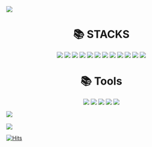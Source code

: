 
<img src="https://capsule-render.vercel.app/api?type=waving&color=auto&height=200&section=header&text=DevDachan&fontSize=90" />


<!--
**DevDachan/DevDachan** is a ✨ _special_ ✨ repository because its `README.md` (this file) appears on your GitHub profile.

Here are some ideas to get you started:

- 🔭 I’m currently working on ...
- 🌱 I’m currently learning ...
- 👯 I’m looking to collaborate on ...
- 🤔 I’m looking for help with ...
- 💬 Ask me about ...
- 📫 How to reach me: ...
- 😄 Pronouns: ...
- ⚡ Fun fact: ...
-->

<div align=center><h1>📚 STACKS</h1></div>

<div align=center>
<img src="https://img.shields.io/badge/C-00599C?style=flat&logo=C&logoColor=white"/>
<img src="https://img.shields.io/badge/C++-00599C?style=flat&logo=Cpp&logoColor=white"/>  
<img src="https://img.shields.io/badge/Python-3776AB?style=flat&logo=Python&logoColor=white"/>  
<img src="https://img.shields.io/badge/java-007396?style=flat&logo=java&logoColor=white"/>
<img src="https://img.shields.io/badge/JavaScrpt-F7DF1E?style=flat&logo=JavaScrpt&logoColor=white"/>
<img src="https://img.shields.io/badge/HTML5-E34F26?style=flat&logo=HTML5&logoColor=white"/>
<img src="https://img.shields.io/badge/Node.js-339933?style=flat&logo=Node.js&logoColor=white"/>
<img src="https://img.shields.io/badge/CSS3-1572B6?style=flat&logo=CSS3&logoColor=white"/>
<img src="https://img.shields.io/badge/MySQL-4479A1?style=flat&logo=MySQL&logoColor=white"/>
<img src="https://img.shields.io/badge/React-61DAFB?style=flat&logo=React&logoColor=black"/>
<img src="https://img.shields.io/badge/express-000000?style=flat&logo=DevExpress&logoColor=white"/>
<img src="https://img.shields.io/badge/Linux-FCC624?style=flat&logo=Linux&logoColor=white"/>  
</div>

<div align=center><h1>📚 Tools</h1></div>
<div align=center>
<img src="https://img.shields.io/badge/Eclipse IDE-F7DF1E?style=flat&logo=EclipseIDE&logoColor=white"/>
<img src="https://img.shields.io/badge/Visual Studio Code-E34F26?style=flat&logo=VisualStudioCode&logoColor=white"/>
<img src="https://img.shields.io/badge/Visual Studio-5C2D91?style=flat&logo=VisualStudio&logoColor=white"/>
<img src="https://img.shields.io/badge/Atom-66595C?style=flat&logo=Atom&logoColor=white"/>
<img src="https://img.shields.io/badge/VirtualBox-183A61?style=flat&logo=VirtualBox&logoColor=white"/>  
</div>

<img src="https://github-readme-stats.vercel.app/api/top-langs/?username=DevDachan&layout=compact"><br><br>
<img src="https://github-readme-stats.vercel.app/api?username=DevDachan&show_icons=true">

[![Hits](https://hits.seeyoufarm.com/api/count/incr/badge.svg?url=https%3A%2F%2Fgithub.com%2FDevDachan&count_bg=%2379C83D&title_bg=%23555555&icon=&icon_color=%23E7E7E7&title=hits&edge_flat=false)](https://hits.seeyoufarm.com)
